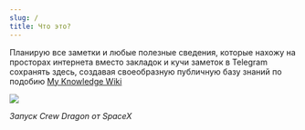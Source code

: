 ```yaml
---
slug: /
title: Что это?
---
```


Планирую все заметки и любые полезные сведения, которые нахожу на просторах интернета вместо закладок и кучи заметок в Telegram сохранять здесь, создавая своеобразную публичную базу знаний по подобию [My Knowledge Wiki](https://wiki.nikiv.dev)

![](https://i.imgur.com/5mJhId8.png)

_Запуск Crew Dragon от SpaceX_
